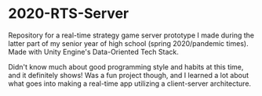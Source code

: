 # 2020-RTS-Server
Repository for a real-time strategy game server prototype I made during the latter part of my senior year of high school (spring 2020/pandemic times). Made with Unity Engine's Data-Oriented Tech Stack.

Didn't know much about good programming style and habits at this time, and it definitely shows!
Was a fun project though, and I learned a lot about what goes into making a real-time app utilizing a client-server architecture.
